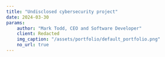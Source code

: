 ```yaml
---
title: "Undisclosed cybersecurity project"
date: 2024-03-30
params:
    author: "Mark Todd, CEO and Software Developer"
    client: Redacted
    img_caption: "/assets/portfolio/default_portfolio.png"
    no_url: true
---
```

